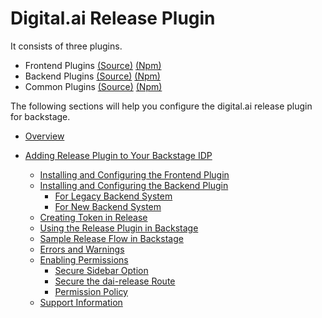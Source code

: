 # Digital.ai Release Plugin

It consists of three plugins.

* Frontend Plugins [(Source)](https://github.com/digital-ai/backstage-release/tree/main/plugins/dai-release) [(Npm)](https://www.npmjs.com/package/@digital-ai/plugin-dai-release)
* Backend Plugins [(Source)](https://github.com/digital-ai/backstage-release/tree/main/plugins/dai-release-backend) [(Npm)](https://www.npmjs.com/package/@digital-ai/plugin-dai-release-backend)
* Common Plugins [(Source)](https://github.com/digital-ai/backstage-release/tree/main/plugins/dai-release-common) [(Npm)](https://www.npmjs.com/package/@digital-ai/plugin-dai-release-common)

The following sections will help you configure the digital.ai release plugin for backstage.

* [Overview](https://docs.digital.ai/bundle/devops-release-version-v.24.1/page/release/concept/release-backstage-overview.html)
* [Adding Release Plugin to Your Backstage IDP](https://docs.digital.ai/bundle/devops-release-version-v.24.1/page/release/concept/release-backstage-plugin.html)

    * [Installing and Configuring the Frontend Plugin](https://docs.digital.ai/bundle/devops-release-version-v.24.1/page/release/concept/release-backstage-plugin.html#installing-and-configuring-the-frontend-plugin)
    * [Installing and Configuring the Backend Plugin](https://docs.digital.ai/bundle/devops-release-version-v.24.1/page/release/concept/release-backstage-plugin.html#installing-and-configuring-the-backend-plugin)
        * [For Legacy Backend System](https://docs.digital.ai/bundle/devops-release-version-v.24.1/page/release/concept/release-backstage-plugin.html#for-legacy-backend-system)
        * [For New Backend System](https://docs.digital.ai/bundle/devops-release-version-v.24.1/page/release/concept/release-backstage-plugin.html#for-new-backend-system)
    * [Creating Token in Release](https://docs.digital.ai/bundle/devops-release-version-v.24.1/page/release/concept/release-backstage-plugin.html#creating-token-in-release)
    * [Using the Release Plugin in Backstage](https://docs.digital.ai/bundle/devops-release-version-v.24.1/page/release/concept/release-backstage-plugin.html#using-the-release-plugin-in-backstage)
    * [Sample Release Flow in Backstage](https://docs.digital.ai/bundle/devops-release-version-v.24.1/page/release/concept/release-backstage-plugin.html#sample-release-flow-in-backstage)
    * [Errors and Warnings](https://docs.digital.ai/bundle/devops-release-version-v.24.1/page/release/concept/release-backstage-plugin.html#errors-and-warnings)
    * [Enabling Permissions](https://docs.digital.ai/bundle/devops-release-version-v.24.1/page/release/concept/release-backstage-plugin.html#enabling-permissions)
        * [Secure Sidebar Option](https://docs.digital.ai/bundle/devops-release-version-v.24.1/page/release/concept/release-backstage-plugin.html#secure-sidebar-option)
        * [Secure the dai-release Route](https://docs.digital.ai/bundle/devops-release-version-v.24.1/page/release/concept/release-backstage-plugin.html#secure-the-dai-release-route)
        * [Permission Policy](https://docs.digital.ai/bundle/devops-release-version-v.24.1/page/release/concept/release-backstage-plugin.html#permission-policy)
    * [Support Information](https://docs.digital.ai/bundle/devops-release-version-v.24.1/page/release/concept/release-backstage-plugin.html#support-information)
